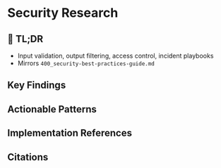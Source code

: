<!-- CONTEXT_REFERENCE: 400_context-priority-guide.md -->

# Security Research

<!-- ANCHOR: tldr -->
<a id="tldr"></a>

## 🔎 TL;DR

- Input validation, output filtering, access control, incident playbooks
- Mirrors `400_security-best-practices-guide.md`

<!-- ANCHOR: key-findings -->
<a id="key-findings"></a>

## Key Findings

<!-- ANCHOR: actionable-patterns -->
<a id="actionable-patterns"></a>

## Actionable Patterns

<!-- ANCHOR: implementation-refs -->
<a id="implementation-refs"></a>

## Implementation References

<!-- ANCHOR: citations -->
<a id="citations"></a>

## Citations

